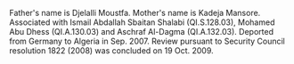  Father's name is Djelalli Moustfa. Mother's name is Kadeja Mansore. Associated 
with Ismail Abdallah Sbaitan Shalabi (QI.S.128.03), Mohamed Abu Dhess
(QI.A.130.03) and Aschraf Al-Dagma (QI.A.132.03). Deported from Germany to
Algeria in Sep. 2007. Review pursuant to Security Council resolution 1822 
(2008) was concluded on 19 Oct. 2009. 
